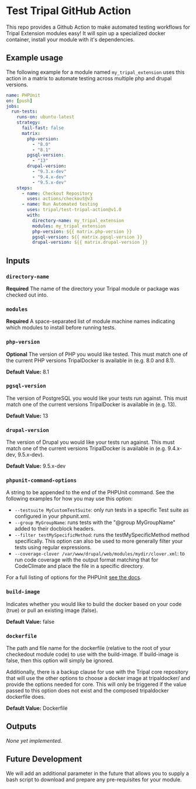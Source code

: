 # Test Tripal GitHub Action

This repo provides a Github Action to make automated testing workflows for Tripal Extension modules easy! It will spin up a specialized docker container, install your module with it's dependencies.


## Example usage

The following example for a module named `my_tripal_extension` uses this action in a matrix to automate testing across multiple php and drupal versions.

```yml
name: PHPUnit
on: [push]
jobs:
  run-tests:
    runs-on: ubuntu-latest
    strategy:
      fail-fast: false
      matrix:
        php-version:
          - "8.0"
          - "8.1"
        pgsql-version:
          - "13"
        drupal-version:
          - "9.3.x-dev"
          - "9.4.x-dev"
          - "9.5.x-dev"
    steps:
      - name: Checkout Repository
        uses: actions/checkout@v3
      - name: Run Automated testing
        uses: tripal/test-tripal-action@v1.0
        with:
          directory-name: my_tripal_extension
          modules: my_tripal_extension
          php-version: ${{ matrix.php-version }}
          pgsql-version: ${{ matrix.pgsql-version }}
          drupal-version: ${{ matrix.drupal-version }}
```

## Inputs

### `directory-name`

**Required** The name of the directory your Tripal module or package was checked out into.

### `modules`

**Required** A space-separated list of module machine names indicating which modules to install before running tests.

### `php-version`

**Optional** The version of PHP you would like tested. This must match one of the current PHP versions TripalDocker is available in (e.g. 8.0 and 8.1).

**Default Value:** 8.1

### `pgsql-version`

The version of PostgreSQL you would like your tests run against. This must match one of the current versions TripalDocker is available in (e.g. 13).

**Default Value:** 13

### `drupal-version`

The version of Drupal you would like your tests run against. This must match one of the current versions TripalDocker is available in (e.g. 9.4.x-dev, 9.5.x-dev).

**Default Value:** 9.5.x-dev

### `phpunit-command-options`

A string to be appended to the end of the PHPUnit command. See the following examples for how you may use this option:

- `--testsuite MyCustomTestSuite`: only run tests in a specific Test suite as configured in your phpunit.xml.
- `--group MyGroupName`: runs tests with the "@group MyGroupName" added to their docblock headers.
- `--filter testMySpecificMethod`: runs the testMySpecificMethod method specifically. This option can also be used to more generally filter your tests using regular expressions.
- `--coverage-clover /var/www/drupal/web/modules/mydir/clover.xml`: to run code coverage with the output format matching that for CodeClimate and place the file in a specific directory.

For a full listing of options for the PHPUnit [see the docs](https://docs.phpunit.de/en/9.6/textui.html).

### `build-image`

Indicates whether you would like to build the docker based on your code (true) or pull an existing image (false).

**Default Value:** false

### `dockerfile`

The path and file name for the dockerfile (relative to the root of your checkedout module code) to use with the build-image. If build-image is false, then this option will simply be ignored.

Additionally, there is a backup clause for use with the Tripal core repository that will use the other options to choose a docker image at tripaldocker/ and provide the options needed for core. This will only be triggered if the value passed to this option does not exist and the composed tripaldocker dockerfile does.

**Default Value:** Dockerfile

## Outputs

*None yet implemented.*

## Future Development

We will add an additional parameter in the future that allows you to supply a bash script to download and prepare any pre-requisites for your module.
